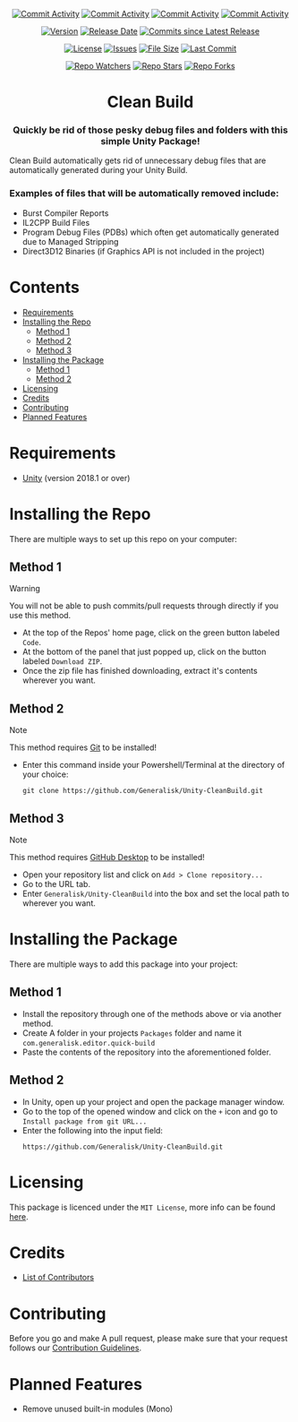 <div align="center">
  
  [![Commit Activity](https://img.shields.io/github/commit-activity/w/Generalisk/Unity-CleanBuild)](https://github.com/Generalisk/Unity-CleanBuild)
  [![Commit Activity](https://img.shields.io/github/commit-activity/m/Generalisk/Unity-CleanBuild)](https://github.com/Generalisk/Unity-CleanBuild)
  [![Commit Activity](https://img.shields.io/github/commit-activity/y/Generalisk/Unity-CleanBuild)](https://github.com/Generalisk/Unity-CleanBuild)
  [![Commit Activity](https://img.shields.io/github/commit-activity/t/Generalisk/Unity-CleanBuild)](https://github.com/Generalisk/Unity-CleanBuild)
  
  [![Version](https://img.shields.io/github/v/release/Generalisk/Unity-CleanBuild)](https://github.com/Generalisk/Unity-CleanBuild/releases/latest)
  [![Release Date](https://img.shields.io/github/release-date/Generalisk/Unity-CleanBuild)](https://github.com/Generalisk/Unity-CleanBuild/releases/latest)
  [![Commits since Latest Release](https://img.shields.io/github/commits-since/Generalisk/Unity-CleanBuild/latest)](https://github.com/Generalisk/Unity-CleanBuild/releases/latest)
  
  [![License](https://img.shields.io/github/license/Generalisk/Unity-CleanBuild)](https://github.com/Generalisk/Unity-CleanBuild/blob/main/LICENSE)
  [![Issues](https://img.shields.io/github/issues/Generalisk/Unity-CleanBuild)](https://github.com/Generalisk/Unity-CleanBuild/issues)
  [![File Size](https://img.shields.io/github/repo-size/Generalisk/Unity-CleanBuild)](https://github.com/Generalisk/Unity-CleanBuild)
  [![Last Commit](https://img.shields.io/github/last-commit/Generalisk/Unity-CleanBuild)](https://github.com/Generalisk/Unity-CleanBuild)
  
  [![Repo Watchers](https://img.shields.io/github/watchers/Generalisk/Unity-CleanBuild)](https://github.com/Generalisk/Unity-CleanBuild)
  [![Repo Stars](https://img.shields.io/github/stars/Generalisk/Unity-CleanBuild)](https://github.com/Generalisk/Unity-CleanBuild)
  [![Repo Forks](https://img.shields.io/github/forks/Generalisk/Unity-CleanBuild)](https://github.com/Generalisk/Unity-CleanBuild)
</div>

<div align="center">
  
  # Clean Build
</div>

<div align="center">
  
  ### Quickly be rid of those pesky debug files and folders with this simple Unity Package!
</div>

Clean Build automatically gets rid of unnecessary debug files that are automatically generated during your Unity Build.

### Examples of files that will be automatically removed include:
- Burst Compiler Reports
- IL2CPP Build Files
- Program Debug Files (PDBs) which often get automatically generated due to Managed Stripping
- Direct3D12 Binaries (if Graphics API is not included in the project)

# Contents
- [Requirements](#requirements)
- [Installing the Repo](#installing-the-repo)
  - [Method 1](#method-1)
  - [Method 2](#method-2)
  - [Method 3](#method-3)
- [Installing the Package](#installing-the-package)
  - [Method 1](#method-1)
  - [Method 2](#method-2)
- [Licensing](#licensing)
- [Credits](#credits)
- [Contributing](#contributing)
- [Planned Features](#planned-features)

# Requirements
- [Unity](https://unity.com/download) (version 2018.1 or over)

# Installing the Repo
There are multiple ways to set up this repo on your computer:
## Method 1
> [!WARNING]
> You will not be able to push commits/pull requests through directly if you use this method.
- At the top of the Repos' home page, click on the green button labeled `Code`.
- At the bottom of the panel that just popped up, click on the button labeled `Download ZIP`.
- Once the zip file has finished downloading, extract it's contents wherever you want.
## Method 2
> [!NOTE]
> This method requires [Git](https://git-scm.com/downloads) to be installed!
- Enter this command inside your Powershell/Terminal at the directory of your choice:
  ```
  git clone https://github.com/Generalisk/Unity-CleanBuild.git
  ```
## Method 3
> [!NOTE]
> This method requires [GitHub Desktop](https://desktop.github.com/) to be installed!
- Open your repository list and click on `Add > Clone repository...`
- Go to the URL tab.
- Enter `Generalisk/Unity-CleanBuild` into the box and set the local path to wherever you want.

# Installing the Package
There are multiple ways to add this package into your project:
## Method 1
- Install the repository through one of the methods above or via another method.
- Create A folder in your projects `Packages` folder and name it `com.generalisk.editor.quick-build`
- Paste the contents of the repository into the aforementioned folder.
## Method 2
- In Unity, open up your project and open the package manager window.
- Go to the top of the opened window and click on the `+` icon and go to `Install package from git URL...`
- Enter the following into the input field:
  ```
  https://github.com/Generalisk/Unity-CleanBuild.git
  ```

# Licensing
This package is licenced under the `MIT License`, more info can be found [here](../LICENSE).

# Credits
- [List of Contributors](CONTRIBUTORS.md)

# Contributing
Before you go and make A pull request, please make sure that your request follows our [Contribution Guidelines](CONTRIBUTING.md).

# Planned Features
- Remove unused built-in modules (Mono)

